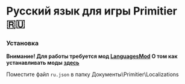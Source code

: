 # Русский язык для игры Primitier :ru:
### Установка
**Внимание! Для работы требуется мод [LanguagesMod](https://github.com/Seva167/Primiter-LanguagesMod/releases) О том как устанавливать моды [здесь](https://github.com/Xgames123/PrimitierModManager#readme)**

Поместите файл `ru.json` в папку Документы\Primitier\Localizations
